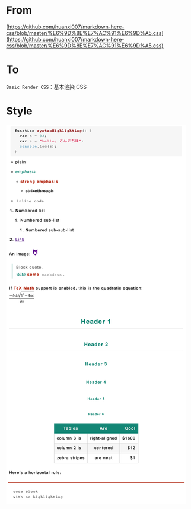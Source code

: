 # From

[https://github.com/huanxi007/markdown-here-css/blob/master/%E6%9D%8E%E7%AC%91%E6%9D%A5.css](https://github.com/huanxi007/markdown-here-css/blob/master/%E6%9D%8E%E7%AC%91%E6%9D%A5.css)

# To

`Basic Render CSS`：基本渲染 CSS

# Style

![style06.png](style06.png)
